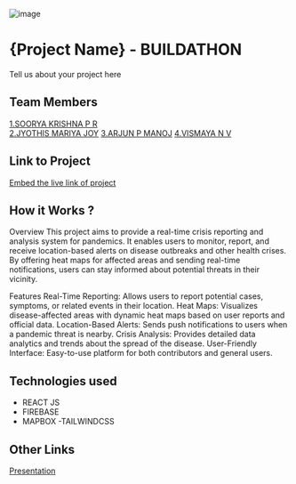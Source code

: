 ![image](IMG-20240925-WA0030.jpg)

# {Project Name} - BUILDATHON
Tell us about your project here

## Team Members
[1.SOORYA KRISHNA P R](https://github.com/SooryaCodes)   
[2.JYOTHIS MARIYA JOY]()
[3.ARJUN P MANOJ]()
[4.VISMAYA N V]()

## Link to Project
[Embed the live link of project](crisisconnect.netlify.app)

## How it Works ?
Overview
This project aims to provide a real-time crisis reporting and analysis system for pandemics. It enables users to monitor, report, and receive location-based alerts on disease outbreaks and other health crises. By offering heat maps for affected areas and sending real-time notifications, users can stay informed about potential threats in their vicinity.

Features
Real-Time Reporting: Allows users to report potential cases, symptoms, or related events in their location.
Heat Maps: Visualizes disease-affected areas with dynamic heat maps based on user reports and official data.
Location-Based Alerts: Sends push notifications to users when a pandemic threat is nearby.
Crisis Analysis: Provides detailed data analytics and trends about the spread of the disease.
User-Friendly Interface: Easy-to-use platform for both contributors and general users.


## Technologies used
- REACT JS
- FIREBASE
- MAPBOX
-TAILWINDCSS

## Other Links
[Presentation](https://www.canva.com/design/DAGR9Fjj81Y/kjQNWKu3Rh-K0Bp_9x4GXA/edit)